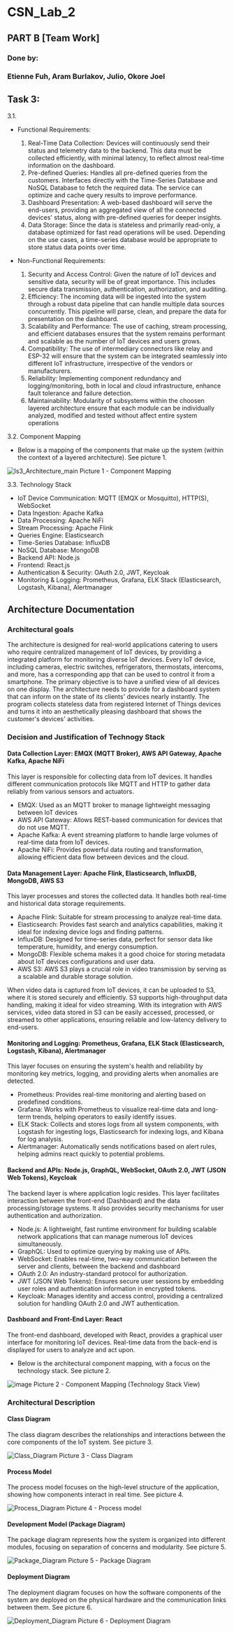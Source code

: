 # CSN_Lab_2
## PART B [Team Work]
### Done by:
### Etienne Fuh, Aram Burlakov, Julio, Okore Joel

## Task 3:
3.1.
  - Functional Requirements:
      1. Real-Time Data Collection: Devices will continuously send their status and telemetry data to the backend. This data must be collected efficiently, with minimal latency, to reflect almost real-time information on the dashboard.
      2. Pre-defined Queries: Handles all pre-defined queries from the customers. Interfaces directly with the Time-Series Database and NoSQL Database to fetch the required data. The service can optimize and cache query results to improve performance.
      3. Dashboard Presentation: A web-based dashboard will serve the end-users, providing an aggregated view of all the connected devices' status, along with pre-defined queries for deeper insights.
      4. Data Storage: Since the data is stateless and primarily read-only, a database optimized for fast read operations will be used. Depending on the use cases, a time-series database would be appropriate to store status data points over time.

  - Non-Functional Requirements:
      1. Security and Access Control: Given the nature of IoT devices and sensitive data, security will be of great importance. This includes secure data transmission, authentication, authorization, and auditing.
      2. Efficiency: The incoming data will be ingested into the system through a robust data pipeline that can handle multiple data sources concurrently. This pipeline will parse, clean, and prepare the data for presentation on the dashboard.
      3. Scalability and Performance: The use of caching, stream processing, and efficient databases ensures that the system remains performant and scalable as the number of IoT devices and users grows.
      4. Compatibility: The use of intermediary connectors like relay and ESP-32 will ensure that the system can be integrated seamlessly into different IoT infrastructure, irrespective of the vendors or manufacturers.
      5. Reliability: Implementing component redundancy and logging/monitoring, both in local and cloud infrastructure, enhance fault tolerance and failure detection.
      6. Maintainability: Modularity of subsystems within the choosen layered architecture ensure that each module can be individually analyzed, modified and tested without affect entire system operations
   
3.2. Component Mapping
  - Below is a mapping of the components that make up the system (within the context of a layered architecture). See picture 1. 
    
![Is3_Architecture_main](https://github.com/user-attachments/assets/e90e5c35-a937-4478-b685-439dd14e7128)
Picture 1 - Component Mapping

3.3. Technology Stack
  - IoT Device Communication: MQTT (EMQX or Mosquitto), HTTP(S), WebSocket
  - Data Ingestion: Apache Kafka
  - Data Processing: Apache NiFi
  - Stream Processing: Apache Flink
  - Queries Engine: Elasticsearch
  - Time-Series Database: InfluxDB
  - NoSQL Database: MongoDB
  - Backend API: Node.js
  - Frontend: React.js
  - Authentication & Security: OAuth 2.0, JWT, Keycloak
  - Monitoring & Logging: Prometheus, Grafana, ELK Stack (Elasticsearch, Logstash, Kibana), Alertmanager

## Architecture Documentation
### Architectural goals
  The architecture is designed for real-world applications catering to users who require centralized management of IoT devices, by providing a integrated platform for monitoring diverse IoT devices. Every IoT device, including cameras, electric switches, refrigerators, thermostats, intercoms, and more, has a corresponding app that can be used to control it from a smartphone. The primary objective is to have a unified view of all devices on one display. The architecture needs to provide for a dashboard system that can inform on the state of its clients' devices nearly instantly. The program collects stateless data from registered Internet of Things devices and turns it into an aesthetically pleasing dashboard that shows the customer's devices' activities. 

### Decision and Justification of Technogy Stack

#### Data Collection Layer: EMQX (MQTT Broker), AWS API Gateway, Apache Kafka, Apache NiFi
This layer is responsible for collecting data from IoT devices. It handles different communication protocols like MQTT and HTTP to gather data reliably from various sensors and actuators.
  - EMQX: Used as an MQTT broker to manage lightweight messaging between IoT devices
  - AWS API Gateway: Allows REST-based communication for devices that do not use MQTT.
  - Apache Kafka: A event streaming platform to handle large volumes of real-time data from IoT devices.
  - Apache NiFi: Provides powerful data routing and transformation, allowing efficient data flow between devices and the cloud.

#### Data Management Layer: Apache Flink, Elasticsearch, InfluxDB, MongoDB, AWS S3
This layer processes and stores the collected data. It handles both real-time and historical data storage requirements.
  - Apache Flink: Suitable for stream processing to analyze real-time data.
  - Elasticsearch: Provides fast search and analytics capabilities, making it ideal for indexing device logs and finding patterns.
  - InfluxDB: Designed for time-series data, perfect for sensor data like temperature, humidity, and energy consumption.
  - MongoDB: Flexible schema makes it a good choice for storing metadata about IoT devices configurations and user data.
  - AWS S3: AWS S3 plays a crucial role in video transmission by serving as a scalable and durable storage solution.

When video data is captured from IoT devices, it can be uploaded to S3, where it is stored securely and efficiently. S3 supports high-throughput data handling, making it ideal for video streaming. With its integration with AWS services, video data stored in S3 can be easily accessed, processed, or streamed to other applications, ensuring reliable and low-latency delivery to end-users.

#### Monitoring and Logging: Prometheus, Grafana, ELK Stack (Elasticsearch, Logstash, Kibana), Alertmanager
This layer focuses on ensuring the system's health and reliability by monitoring key metrics, logging, and providing alerts when anomalies are detected.
  - Prometheus: Provides real-time monitoring and alerting based on predefined conditions.
  - Grafana: Works with Prometheus to visualize real-time data and long-term trends, helping operators to easily identify issues.
  - ELK Stack: Collects and stores logs from all system components, with Logstash for ingesting logs, Elasticsearch for indexing logs, and Kibana for log analysis.
  - Alertmanager: Automatically sends notifications based on alert rules, helping admins react quickly to potential problems.

#### Backend and APIs: Node.js, GraphQL, WebSocket, OAuth 2.0, JWT (JSON Web Tokens),	Keycloak
The backend layer is where application logic resides. This layer facilitates interaction between the front-end (Dashboard) and the data processing/storage systems. It also provides security mechanisms for user authentication and authorization.
  - Node.js: A lightweight, fast runtime environment for building scalable network applications that can manage numerous IoT devices simultaneously.
  - GraphQL: Used to optimize querying by making use of APIs.
  - WebSocket: Enables real-time, two-way communication between the server and clients, between the backend and dashboard
  - OAuth 2.0: An industry-standard protocol for authorization.
  - JWT (JSON Web Tokens): Ensures secure user sessions by embedding user roles and authentication information in encrypted tokens.
  - Keycloak: Manages identity and access control, providing a centralized solution for handling OAuth 2.0 and JWT authentication.

#### Dashboard and Front-End Layer: React
The front-end dashboard, developed with React, provides a graphical user interface for monitoring IoT devices. Real-time data from the back-end is displayed for users to analyze and act upon.

  - Below is the architectural component mapping, with a focus on the technology stack. See picture 2.
    
![image](https://github.com/user-attachments/assets/2edf021c-c725-46be-866a-bd53fdd33622)
Picture 2 - Component Mapping (Technology Stack View)

### Architectural Description
#### Class Diagram
The class diagram describes the relationships and interactions between the core components of the IoT system. See picture 3.

![Class_Diagram](https://github.com/user-attachments/assets/3d289e59-0d65-47c8-bbb6-0ea39bb45176)
Picture 3 - Class Diagram

#### Process Model
The process model focuses on the high-level structure of the application, showing how components interact in real time. See picture 4.

![Process_Diagram](https://github.com/user-attachments/assets/c7131e2f-c013-46c9-89bd-13b541727379)
Picture 4 - Process model

#### Development Model (Package Diagram)
The package diagram represents how the system is organized into different modules, focusing on separation of concerns and modularity. See picture 5. 

![Package_Diagram](https://github.com/user-attachments/assets/51c54ad5-3321-4cdd-bb6f-de53cf7c8b3f)
Picture 5 - Package Diagram

#### Deployment Diagram 
The deployment diagram focuses on how the software components of the system are deployed on the physical hardware and the communication links between them. See picture 6.

![Deployment_Diagram](https://github.com/user-attachments/assets/908e816e-ab93-45e5-91d2-eb9178540824)
Picture 6 - Deployment Diagram









  
